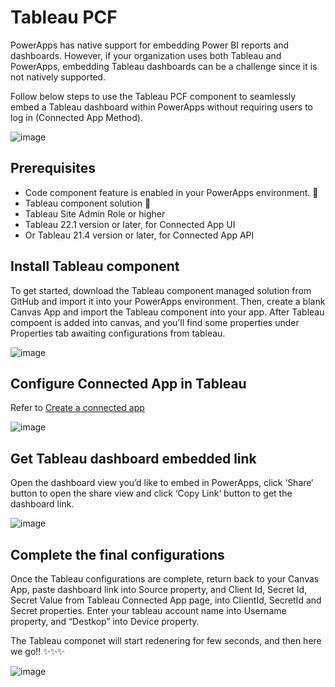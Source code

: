 # Tableau PCF

PowerApps has native support for embedding Power BI reports and dashboards. However, if your organization uses both Tableau and PowerApps, embedding Tableau dashboards can be a challenge since it is not natively supported.

Follow below steps to use the Tableau PCF component to seamlessly embed a Tableau dashboard within PowerApps without requiring users to log in (Connected App Method).

![image](https://user-images.githubusercontent.com/66454128/226165825-af736dc1-3d66-4f22-a995-db71d67eb249.png)

## Prerequisites

- Code component feature is enabled in your PowerApps environment. 🔗
- Tableau component solution 🔗
- Tableau Site Admin Role or higher
- Tableau 22.1 version or later, for Connected App UI
- Or Tableau 21.4 version or later, for Connected App API

## Install Tableau component

To get started, download the Tableau component managed solution from GitHub and import it into your PowerApps environment. Then, create a blank Canvas App and import the Tableau component into your app. After Tableau compoent is added into canvas, and you’ll find some properties under Properties tab awaiting configurations from tableau.

![image](https://user-images.githubusercontent.com/66454128/226165513-2376e31c-d70e-45ef-9409-d4d7b6460391.png)

## Configure Connected App in Tableau

Refer to [Create a connected app](https://help.tableau.com/current/online/en-us/connected_apps_direct.htm#create-a-connected-app)

![image](https://user-images.githubusercontent.com/66454128/226165734-a17ee570-263e-4dc1-8209-b90582c71535.png)

## Get Tableau dashboard embedded link

Open the dashboard view you’d like to embed in PowerApps, click ‘Share‘ button to open the share view and click ‘Copy Link‘ button to get the dashboard link.

![image](https://user-images.githubusercontent.com/66454128/226165784-a6f5dbb6-6db6-4e53-99a7-7f48626e4ed7.png)

## Complete the final configurations

Once the Tableau configurations are complete, return back to your Canvas App, paste dashboard link into Source property, and Client Id, Secret Id, Secret Value from Tableau Connected App page, into ClientId, SecretId and Secret properties. Enter your tableau account name into Username property, and “Destkop” into Device property.

The Tableau componet will start redenering for few seconds, and then here we go!! ✨✨✨

![image](https://user-images.githubusercontent.com/66454128/226165825-af736dc1-3d66-4f22-a995-db71d67eb249.png)


